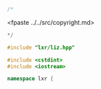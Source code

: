 ```cpp
/*
````
<fpaste ../../src/copyright.md>
```cpp
*/

#include "lxr/liz.hpp"

#include <cstdint>
#include <iostream>

namespace lxr {

````
